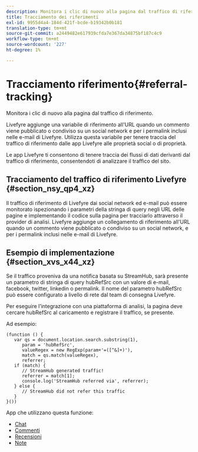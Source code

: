 ```yaml
---
description: Monitora i clic di nuovo alla pagina dal traffico di riferimento.
title: Tracciamento dei riferimenti
exl-id: 9955d4a4-184d-421f-bcde-b19342b0b181
translation-type: tm+mt
source-git-commit: a2449482e617939cfda7e367da34875bf187c4c9
workflow-type: tm+mt
source-wordcount: '227'
ht-degree: 1%

---
```


# Tracciamento riferimento{#referral-tracking}

Monitora i clic di nuovo alla pagina dal traffico di riferimento.

Livefyre aggiunge una variabile di riferimento all&#39;URL quando un commento viene pubblicato o condiviso su un social network e per i permalink inclusi nelle e-mail di Livefyre. Utilizza questa variabile per tenere traccia del traffico di riferimento dalle app Livefyre alle proprietà social o di proprietà.

Le app Livefyre ti consentono di tenere traccia dei flussi di dati derivanti dal traffico di riferimento, consentendoti di analizzare il traffico del sito.

## Tracciamento del traffico di riferimento Livefyre {#section_nsy_qp4_xz}

Il traffico di riferimento di Livefyre dai social network ed e-mail può essere monitorato ispezionando i parametri della stringa di query negli URL delle pagine e implementando il codice sulla pagina per tracciarlo attraverso il provider di analisi. Livefyre aggiunge un collegamento di riferimento all&#39;URL quando un commento viene pubblicato o condiviso su un social network, e per i permalink inclusi nelle e-mail di Livefyre.

## Esempio di implementazione {#section_xvs_x44_xz}

Se il traffico proveniva da una notifica basata su StreamHub, sarà presente un parametro di stringa di query hubRefSrc con un valore di e-mail, facebook, twitter, linkedin o permalink. Il nome del parametro hubRefSrc può essere configurato a livello di rete dal team di consegna Livefyre.

Per eseguire l’integrazione con una piattaforma di analisi, la pagina deve cercare hubRefSrc al caricamento e registrare il traffico, se presente.

Ad esempio:

```
(function () { 
   var qs = document.location.search.substring(1), 
      param = 'hubRefSrc', 
      valueRegex = new RegExp(param+'=([^&]+)'), 
      match = qs.match(valueRegex), 
      referrer; 
   if (match) { 
      // StreamHub generated traffic! 
      referrer = match[1]; 
      console.log('StreamHub referred via', referrer); 
   } else { 
      // StreamHub did not refer this traffic 
   } 
}())
```

App che utilizzano questa funzione:

* [Chat](/help/using/c-about-apps/c-chat-app/c-chat-app.md)
* [Commenti](/help/using/c-about-apps/c-comments/c-comments.md)
* [Recensioni](/help/using/c-about-apps/c-reviews-app/c-reviews-app.md)
* [Note](/help/using/c-about-apps/c-sidenotes-app/c-sidenotes-app.md)
